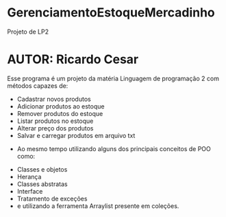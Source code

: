 # GerenciamentoEstoqueMercadinho
Projeto de LP2
# AUTOR: Ricardo Cesar 
Esse programa é um projeto da matéria Linguagem de programação 2 com métodos capazes de:
* Cadastrar novos produtos
* Adicionar produtos ao estoque
* Remover produtos do estoque
* Listar produtos no estoque
* Alterar preço dos produtos
* Salvar e carregar produtos em arquivo txt
- Ao mesmo tempo utilizando alguns dos principais conceitos de POO como:
* Classes e objetos
* Herança
* Classes abstratas
* Interface
* Tratamento de exceções
* e utilizando a ferramenta Arraylist presente em coleções.
